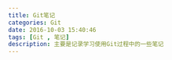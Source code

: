 ```yaml
---
title: Git笔记
categories: Git
date: 2016-10-03 15:40:46
tags: [Git , 笔记]
description: 主要是记录学习使用Git过程中的一些笔记
---
```

